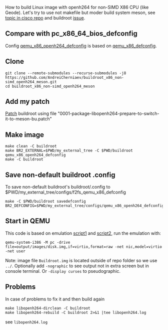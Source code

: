 How to build Linux image with openh264 for non-SIMD X86 CPU (like Geode). Let's try to use not makefile but moder build system meson, see [topic in cisco repo](https://github.com/cisco/openh264/issues/3545#issuecomment-2453704293) and buildroot [issue](https://gitlab.com/buildroot.org/buildroot/-/issues/64).

## Compare with pc_x86_64_bios_defconfig
Config [qemu_x86_openh264_defconfig](my_external_tree/configs/qemu_x86_openh264_defconfig) is based on [qemu_x86_defconfig](https://github.com/buildroot/buildroot/blob/e82217622ea4778148de82a4b77972940b5e9a9e/configs/qemu_x86_defconfig).

## Clone
```
git clone --remote-submodules --recurse-submodules -j8 https://github.com/AndreiCherniaev/buildroot_x86_non-simd_openh264_meson.git
cd buildroot_x86_non-simd_openh264_meson
```
## Add my patch
[Patch](https://buildroot.org/downloads/manual/manual.html#_adding_project_specific_patches_and_hashes) buildroot using file "0001-package-libopenh264-prepare-to-switch-it-to-meson-bu.patch"
## Make image
```
make clean -C buildroot
make BR2_EXTERNAL=$PWD/my_external_tree -C $PWD/buildroot qemu_x86_openh264_defconfig
make -C buildroot
```
## Save non-default buildroot .config
To save non-default buildroot's buildroot/.config to $PWD/my_external_tree/configs/f2fs_qemu_x86_defconfig
```
make -C $PWD/buildroot savedefconfig BR2_DEFCONFIG=$PWD/my_external_tree/configs/qemu_x86_openh264_defconfig
```
## Start in QEMU
This code is based on emulation [script1](https://github.com/buildroot/buildroot/blob/02540771bccf7b10c7daecce5f0e1e41a73c1e07/boot/grub2/readme.txt#L4) and [script2](https://github.com/buildroot/buildroot/blob/9e3d572ff532df945fbc282fed22d10098e5718b/board/pc/readme.txt), run the emulation with:
```
qemu-system-i386 -M pc -drive file=output/images/disk.img,if=virtio,format=raw -net nic,model=virtio -net user
```
Note: image file `Buildroot.img` is located outside of repo folder so we use `../`. Optionally add `-nographic` to see output not in extra screen but in console terminal. Or `-display curses` to pseudographic.

## Problems
In case of problems to fix it and then build again
```
make libopenh264-dirclean -C buildroot
make libopenh264-rebuild -C buildroot 2>&1 |tee libopenh264.log
```
see `libopenh264.log`
